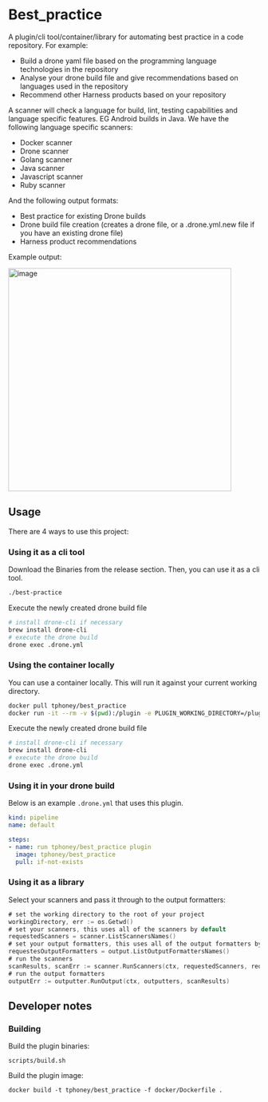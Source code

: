 # Best_practice

A plugin/cli tool/container/library for automating best practice in a code repository. For example:

- Build a drone yaml file based on the programming language technologies in the repository
- Analyse your drone build file and give recommendations based on languages used in the repository
- Recommend other Harness products based on your repository

A scanner will check a language for build, lint, testing capabilities and language specific features. EG Android builds in Java. We have the following language specific scanners:

- Docker scanner
- Drone scanner
- Golang scanner
- Java scanner
- Javascript scanner
- Ruby scanner

And the following output formats:

- Best practice for existing Drone builds
- Drone build file creation (creates a drone file, or a .drone.yml.new file if you have an existing drone file)
- Harness product recommendations

Example output:

<img width="447" alt="image" src="https://user-images.githubusercontent.com/10402706/175973905-0eaa76f9-5d9e-4f4e-8305-03c1021169b0.png">

## Usage

There are 4 ways to use this project:

### Using it as a cli tool

Download the Binaries from the release section. Then, you can use it as a cli tool.

```bash
./best-practice 
```

Execute the newly created drone build file

```bash
# install drone-cli if necessary
brew install drone-cli
# execute the drone build
drone exec .drone.yml
```

### Using the container locally

You can use a container locally. This will run it against your current working directory.

```bash
docker pull tphoney/best_practice
docker run -it --rm -v $(pwd):/plugin -e PLUGIN_WORKING_DIRECTORY=/plugin tphoney/best_practice
```

Execute the newly created drone build file

```bash
# install drone-cli if necessary
brew install drone-cli
# execute the drone build
drone exec .drone.yml
```

### Using it in your drone build

Below is an example `.drone.yml` that uses this plugin.

```yaml
kind: pipeline
name: default

steps:
- name: run tphoney/best_practice plugin
  image: tphoney/best_practice
  pull: if-not-exists
```

### Using it as a library

Select your scanners and pass it through to the output formatters:

```go
# set the working directory to the root of your project
workingDirectory, err := os.Getwd()
# set your scanners, this uses all of the scanners by default
requestedScanners = scanner.ListScannersNames()
# set your output formatters, this uses all of the output formatters by default
requestesOutputFormatters = output.ListOutputFormattersNames()
# run the scanners
scanResults, scanErr := scanner.RunScanners(ctx, requestedScanners, requestesOutputFormatters)
# run the output formatters
outputErr := outputter.RunOutput(ctx, outputters, scanResults)
```

## Developer notes

### Building

Build the plugin binaries:

```text
scripts/build.sh
```

Build the plugin image:

```text
docker build -t tphoney/best_practice -f docker/Dockerfile .
```
